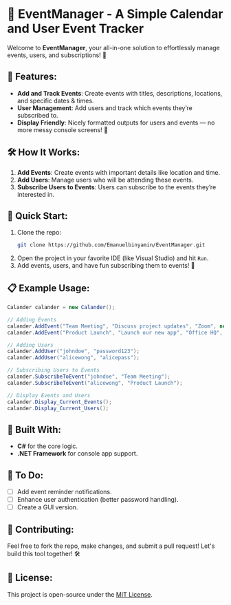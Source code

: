 # 📅 EventManager - A Simple Calendar and User Event Tracker

Welcome to **EventManager**, your all-in-one solution to effortlessly manage events, users, and subscriptions! 🚀

## 🌟 Features:
- **Add and Track Events**: Create events with titles, descriptions, locations, and specific dates & times.
- **User Management**: Add users and track which events they’re subscribed to.
- **Display Friendly**: Nicely formatted outputs for users and events — no more messy console screens! 🙌

## 🛠 How It Works:
1. **Add Events**: Create events with important details like location and time.
2. **Add Users**: Manage users who will be attending these events.
3. **Subscribe Users to Events**: Users can subscribe to the events they’re interested in.

## 🚀 Quick Start:
1. Clone the repo:
   ```bash
   git clone https://github.com/Emanuelbinyamin/EventManager.git
   ```
2. Open the project in your favorite IDE (like Visual Studio) and hit `Run`.
3. Add events, users, and have fun subscribing them to events! 🎉

## 📋 Example Usage:
```csharp
Calander calander = new Calander();

// Adding Events
calander.AddEvent("Team Meeting", "Discuss project updates", "Zoom", new DateTime(2024, 10, 15, 14, 0, 0));
calander.AddEvent("Product Launch", "Launch our new app", "Office HQ", new DateTime(2024, 12, 1, 9, 0, 0));

// Adding Users
calander.AddUser("johndoe", "password123");
calander.AddUser("alicewong", "alicepass");

// Subscribing Users to Events
calander.SubscribeToEvent("johndoe", "Team Meeting");
calander.SubscribeToEvent("alicewong", "Product Launch");

// Display Events and Users
calander.Display_Current_Events();
calander.Display_Current_Users();
```

## 🤖 Built With:
- **C#** for the core logic.
- **.NET Framework** for console app support.

## 🎯 To Do:
- [ ] Add event reminder notifications.
- [ ] Enhance user authentication (better password handling).
- [ ] Create a GUI version.

## 👏 Contributing:
Feel free to fork the repo, make changes, and submit a pull request! Let's build this tool together! 🛠

## 📄 License:
This project is open-source under the [MIT License](LICENSE).

